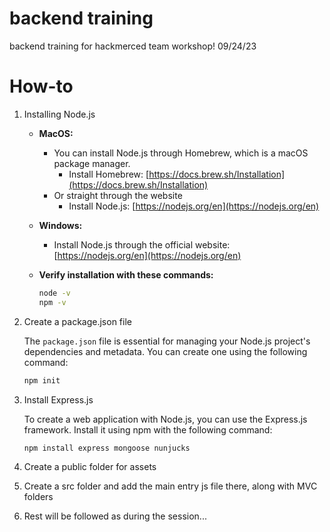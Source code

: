 # backend training

backend training for hackmerced team workshop! 09/24/23

# How-to

1. Installing Node.js

   - **MacOS:**

     - You can install Node.js through Homebrew, which is a macOS package manager.
       - Install Homebrew: [https://docs.brew.sh/Installation](https://docs.brew.sh/Installation)
     - Or straight through the website
       - Install Node.js: [https://nodejs.org/en](https://nodejs.org/en)

   - **Windows:**

     - Install Node.js through the official website: [https://nodejs.org/en](https://nodejs.org/en)

   - **Verify installation with these commands:**
     ```bash
     node -v
     npm -v
     ```

2. Create a package.json file

   The `package.json` file is essential for managing your Node.js project's dependencies and metadata. You can create one using the following command:

   ```bash
   npm init

   ```

3. Install Express.js

   To create a web application with Node.js, you can use the Express.js framework. Install it using npm with the following command:

   ```bash
   npm install express mongoose nunjucks
   ```

4. Create a public folder for assets
5. Create a src folder and add the main entry js file there, along with MVC folders
6. Rest will be followed as during the session...
